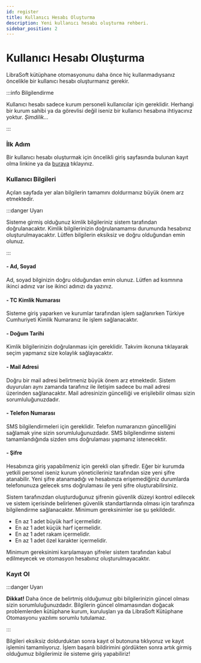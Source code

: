 ```yaml
---
id: register
title: Kullanıcı Hesabı Oluşturma
description: Yeni kullanıcı hesabı oluşturma rehberi.
sidebar_position: 2
---
```



# Kullanıcı Hesabı Oluşturma

LibraSoft kütüphane otomasyonunu daha önce hiç kullanmadıysanız öncelikle bir kullanıcı hesabı oluşturmanız gerekir.

:::info Bilgilendirme

Kullanıcı hesabı sadece kurum personeli kullanıcılar için gereklidir. Herhangi bir kurum sahibi ya da görevlisi değil iseniz bir kullanıcı hesabına ihtiyacınız yoktur. _Şimdilik..._

:::

### İlk Adım

Bir kullanıcı hesabı oluşturmak için öncelikli giriş sayfasında bulunan kayıt olma linkine ya da [buraya](https://kutuphaneotomasyonu.web.tr/register) tıklayınız.

### Kullanıcı Bilgileri

Açılan sayfada yer alan bilgilerin tamamını doldurmanız büyük önem arz etmektedir.

:::danger Uyarı

Sisteme girmiş olduğunuz kimlik bilgileriniz sistem tarafından doğrulanacaktır. Kimlik bilgilerinizin doğrulanamamsı durumunda hesabınız oluşturulmayacaktır.
Lütfen bilgilerin eksiksiz ve doğru olduğundan emin olunuz.

:::

#### - Ad, Soyad

Ad, soyad bilginizin doğru olduğundan emin olunuz. Lütfen ad kısmnına ikinci adınız var ise ikinci adınızı da yazınız.  

#### - TC Kimlik Numarası

Sisteme giriş yaparken ve kurumlar tarafından işlem sağlanırken Türkiye Cumhuriyeti Kimlik Numaranız ile işlem sağlanacaktır.

#### - Doğum Tarihi

Kimlik bilgilerinizin doğrulanması için gereklidir. Takvim ikonuna tıklayarak seçim yapmanız size kolaylık sağlayacaktır.

#### - Mail Adresi

Doğru bir mail adresi belirtmeniz büyük önem arz etmektedir. Sistem duyuruları aynı zamanda tarafınız ile iletişim sadece bu mail adresi üzerinden sağlanacaktır.
Mail adresinizin güncelliği ve erişilebilir olması sizin sorumluluğunuzdadır.

#### - Telefon Numarası

SMS bilgilendirmeleri için gereklidir. Telefon numaranızın güncelliğini sağlamak yine sizin sorumluluğunuzdadır.
SMS bilgilendirme sistemi tamamlandığında sizden sms doğrulaması yapmanız istenecektir.

#### - Şifre

Hesabınıza giriş yapabilmeniz için gerekli olan şifredir. Eğer bir kurumda yetkili personel iseniz kurum yöneticileriniz tarafından size yeni şifre atanabilir.
Yeni şifre atanamadığı ve hesabınıza erişemediğiniz durumlarda telefonunuza gelecek sms doğrulaması ile yeni şifre oluşturabilirsiniz.

Sistem tarafınızdan oluşturduğunuz şifrenin güvenlik düzeyi kontrol edilecek ve sistem içerisinde belirlenen güvenlik standartlarında olması için tarafınıza bilgilendirme sağlanacaktır. 
Minimum gereksinimler ise şu şekildedir.
 - En az 1 adet büyük harf içermelidir.
 - En az 1 adet küçük harf içermelidir.
 - En az 1 adet rakam içermelidir.
 - En az 1 adet özel karakter içermelidir.

Minimum gereksinimi karşılamayan şifreler sistem tarafından kabul edilmeyecek ve otomasyon hesabınız oluşturulmayacaktır.

### Kayıt Ol

:::danger Uyarı

**Dikkat!** Daha önce de belirtmiş olduğumuz gibi bilgilerinizin güncel olması sizin sorumluluğunuzdadır. Bilgilerin güncel olmamasından doğacak problemlerden kütüphane kurum, kuruluşları ya da LibraSoft Kütüphane Otomasyonu yazılımı sorumlu tutulamaz.

:::

Bilgileri eksiksiz doldurduktan sonra kayıt ol butonuna tıklıyoruz ve kayıt işlemini tamamlıyoruz. İşlem başarılı bildirimini gördükten sonra artık girmiş olduğumuz bilgilerimiz ile sisteme giriş yapabiliriz!